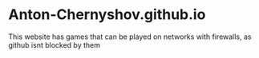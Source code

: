 # Anton-Chernyshov.github.io
This website has games that can be played on networks with firewalls, as github isnt blocked by them
